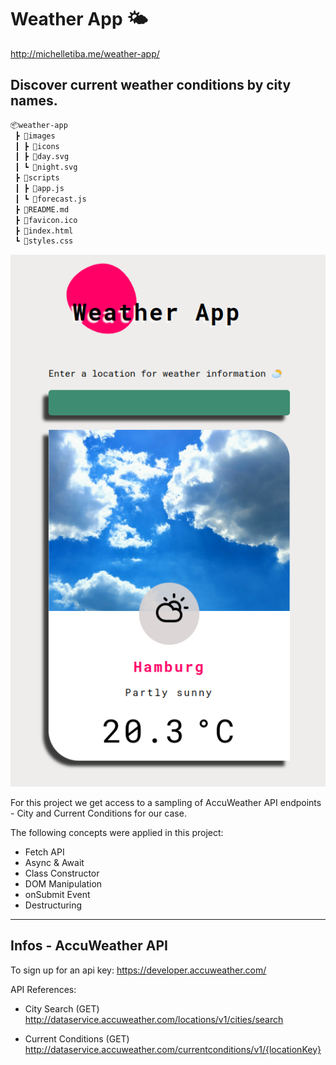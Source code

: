 # Weather App 🌤
http://michelletiba.me/weather-app/
## Discover current weather conditions by city names.

```bash
📦weather-app
 ┣ 📂images
 ┃ ┣ 📂icons
 ┃ ┣ 📜day.svg
 ┃ ┗ 📜night.svg
 ┣ 📂scripts
 ┃ ┣ 📜app.js
 ┃ ┗ 📜forecast.js
 ┣ 📜README.md
 ┣ 📜favicon.ico
 ┣ 📜index.html
 ┗ 📜styles.css
 ```
![alt text](https://raw.githubusercontent.com/midoritiba/weather-app/main/mockup.png)

For this project we get access to a sampling of AccuWeather API endpoints - City and Current Conditions for our case.

The following concepts were applied in this project:

- Fetch API
- Async & Await
- Class Constructor 
- DOM Manipulation
- onSubmit Event
- Destructuring

<hr>

## Infos - AccuWeather API

To sign up for an api key: https://developer.accuweather.com/

API References:
- City Search (GET)
http://dataservice.accuweather.com/locations/v1/cities/search

- Current Conditions (GET)
http://dataservice.accuweather.com/currentconditions/v1/{locationKey}

